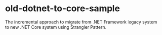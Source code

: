 # old-dotnet-to-core-sample
The incremental approach to migrate from .NET Framework legacy system to new .NET Core system using Strangler Pattern.

